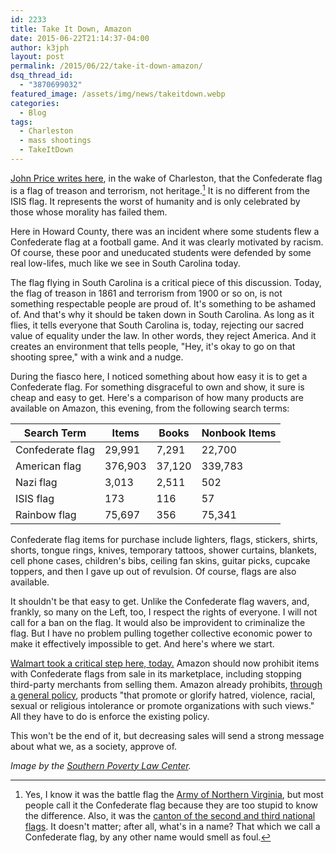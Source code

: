 ```yaml
---
id: 2233
title: Take It Down, Amazon
date: 2015-06-22T21:14:37-04:00
author: k3jph
layout: post
permalink: /2015/06/22/take-it-down-amazon/
dsq_thread_id:
  - "3870699032"
featured_image: /assets/img/news/takeitdown.webp
categories:
  - Blog
tags:
  - Charleston
  - mass shootings
  - TakeItDown
---
```

[John Price writes here](https://medium.com/@thejohnprice/yes-you-re-a-racist-and-a-traitor-6c4bb12c5b63), in the wake of Charleston, that the Confederate flag is a flag of treason and terrorism, not heritage.[^flagnote]  It is no different from the ISIS flag.  It represents the worst of humanity and is only celebrated by those whose morality has failed them.

Here in Howard County, there was an incident where some students flew a Confederate flag at a football game.  And it was clearly motivated by racism.  Of course, these poor and uneducated students were defended by some real low-lifes, much like we see in South Carolina today.

The flag flying in South Carolina is a critical piece of this discussion.  Today, the flag of treason in 1861 and terrorism from 1900 or so on, is not something respectable people are proud of.  It's something to be ashamed of.  And that's why it should be taken down in South Carolina.  As long as it flies, it tells everyone that South Carolina is, today, rejecting our sacred value of equality under the law.  In other words, they reject America.  And it creates an environment that tells people, "Hey, it's okay to go on that shooting spree," with a wink and a nudge.

During the fiasco here, I noticed something about how easy it is to get a Confederate flag.  For something disgraceful to own and show, it sure is cheap and easy to get.  Here's a comparison of how many products are available on Amazon, this evening, from the following search terms:

| Search Term      	| Items   	| Books  	| Nonbook Items 	|
|------------------	|---------	|--------	|---------------	|
| Confederate flag 	| 29,991  	| 7,291  	| 22,700        	|
| American flag    	| 376,903 	| 37,120 	| 339,783       	|
| Nazi flag        	| 3,013   	| 2,511  	| 502           	|
| ISIS flag        	| 173     	| 116    	| 57            	|
| Rainbow flag     	| 75,697  	| 356    	| 75,341        	|

Confederate flag items for purchase include lighters, flags, stickers, shirts, shorts, tongue rings, knives, temporary tattoos, shower curtains, blankets, cell phone cases, children's bibs, ceiling fan skins, guitar picks, cupcake toppers, and then I gave up out of revulsion.  Of course, flags are also available.

It shouldn't be that easy to get.  Unlike the Confederate flag wavers, and, frankly, so many on the Left, too, I respect the rights of everyone.  I will not call for a ban on the flag.  It would also be improvident to criminalize the flag.  But I have no problem pulling together collective economic power to make it effectively impossible to get.  And here's where we start.

[Walmart took a critical step here, today.](http://www.cnn.com/2015/06/22/politics/confederate-flag-walmart-south-carolina/)  Amazon should now prohibit items with Confederate flags from sale in its marketplace, including stopping third-party merchants from selling them.  Amazon already prohibits, [through a general policy](https://www.amazon.com/gp/help/customer/display.html/ref=hp_rel_topic?ie=UTF8&nodeId=200277420), products "that promote or glorify hatred, violence, racial, sexual or religious intolerance or promote organizations with such views."  All they have to do is enforce the existing policy.

This won't be the end of it, but decreasing sales will send a strong message about what we, as a society, approve of.

[^flagnote]: Yes, I know it was the battle flag the [Army of Northern Virginia](https://en.wikipedia.org/wiki/Army_of_Northern_Virginia), but most people call it the Confederate flag because they are too stupid to know the difference.  Also, it was the [canton of the second and third national flags](https://en.wikipedia.org/wiki/Flags_of_the_Confederate_States_of_America).  It doesn't matter; after all, what's in a name?  That which we call a Confederate flag, by any other name would smell as foul.

_Image by the [Southern Poverty Law Center](http://www.splcenter.org/)._
